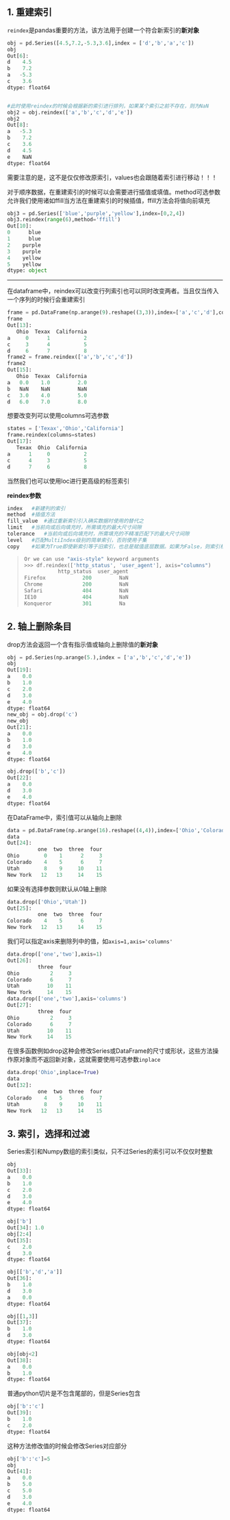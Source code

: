 ## 1. 重建索引

`reindex`是pandas重要的方法，该方法用于创建一个符合新索引的**新对象**

```python
obj = pd.Series([4.5,7.2,-5.3,3.6],index = ['d','b','a','c'])
obj
Out[6]: 
d    4.5
b    7.2
a   -5.3
c    3.6
dtype: float64


#此时使用reindex的时候会根据新的索引进行排列，如果某个索引之前不存在，则为NaN
obj2 = obj.reindex(['a','b','c','d','e'])
obj2
Out[8]: 
a   -5.3
b    7.2
c    3.6
d    4.5
e    NaN
dtype: float64
```

需要注意的是，这不是仅仅修改原索引，values也会跟随着索引进行移动！！！

对于顺序数据，在重建索引的时候可以会需要进行插值或填值。method可选参数允许我们使用诸如ffill当方法在重建索引的时候插值，ffill方法会将值向前填充

```python
obj3 = pd.Series(['blue','purple','yellow'],index=[0,2,4])
obj3.reindex(range(6),method='ffill')
Out[10]: 
0      blue
1      blue
2    purple
3    purple
4    yellow
5    yellow
dtype: object
```

******

在dataframe中，reindex可以改变行列索引也可以同时改变两者。当且仅当传入一个序列的时候行会重建索引

```python
frame = pd.DataFrame(np.arange(9).reshape((3,3)),index=['a','c','d'],columns=['Ohio','Texax','California'])
frame
Out[13]: 
   Ohio  Texax  California
a     0      1           2
c     3      4           5
d     6      7           8
frame2 = frame.reindex(['a','b','c','d'])
frame2
Out[15]: 
   Ohio  Texax  California
a   0.0    1.0         2.0
b   NaN    NaN         NaN
c   3.0    4.0         5.0
d   6.0    7.0         8.0
```

想要改变列可以使用columns可选参数
```python
states = ['Texax','Ohio','California']
frame.reindex(columns=states)
Out[17]: 
   Texax  Ohio  California
a      1     0           2
c      4     3           5
d      7     6           8
```

当然我们也可以使用loc进行更高级的标签索引

**reindex参数**

```python
index	#新建列的索引
method	#插值方法
fill_value	#通过重新索引引入确实数据时使用的替代之
limit	#当前向或后向填充时，所需填充的最大尺寸间隙
tolerance	#当前向或后向填充时，所需填充的不精准匹配下的最大尺寸间隙
level	#匹配MultiIndex级别的简单索引，否则使用子集
copy 	#如果为True即使新索引等于旧索引，也总是赋值底层数据。如果为False，则索引相同时不复制
```

> ```python
> Or we can use "axis-style" keyword arguments
> >>> df.reindex(['http_status', 'user_agent'], axis="columns")
>            http_status  user_agent
> Firefox            200         NaN
> Chrome             200         NaN
> Safari             404         NaN
> IE10               404         NaN
> Konqueror          301         Na
> ```

## 2. 轴上删除条目

drop方法会返回一个含有指示值或轴向上删除值的**新对象**

```python
obj = pd.Series(np.arange(5.),index = ['a','b','c','d','e'])
obj
Out[19]: 
a    0.0
b    1.0
c    2.0
d    3.0
e    4.0
dtype: float64
new_obj = obj.drop('c')
new_obj
Out[21]: 
a    0.0
b    1.0
d    3.0
e    4.0
dtype: float64

obj.drop(['b','c'])
Out[22]: 
a    0.0
d    3.0
e    4.0
dtype: float64
```

在DataFrame中，索引值可以从轴向上删除

```python
data = pd.DataFrame(np.arange(16).reshape((4,4)),index=['Ohio','Colorado','Utah','New York'],columns=['one','two','three','four'])
data
Out[24]: 
          one  two  three  four
Ohio        0    1      2     3
Colorado    4    5      6     7
Utah        8    9     10    11
New York   12   13     14    15
```

如果没有选择参数则默认从0轴上删除

```python
data.drop(['Ohio','Utah'])
Out[25]: 
          one  two  three  four
Colorado    4    5      6     7
New York   12   13     14    15
```

我们可以指定axis来删除列中的值，如`axis=1,axis='columns'`

```python
data.drop(['one','two'],axis=1)
Out[26]: 
          three  four
Ohio          2     3
Colorado      6     7
Utah         10    11
New York     14    15
data.drop(['one','two'],axis='columns')
Out[27]: 
          three  four
Ohio          2     3
Colorado      6     7
Utah         10    11
New York     14    15

```

在很多函数例如drop这种会修改Series或DataFrame的尺寸或形状，这些方法操作原对象而不返回新对象，这就需要使用可选参数`inplace`

```python
data.drop('Ohio',inplace=True)
data
Out[32]: 
          one  two  three  four
Colorado    4    5      6     7
Utah        8    9     10    11
New York   12   13     14    15
```

## 3. 索引，选择和过滤

Series索引和Numpy数组的索引类似，只不过Series的索引可以不仅仅时整数

```python
obj
Out[33]: 
a    0.0
b    1.0
c    2.0
d    3.0
e    4.0
dtype: float64

obj['b']
Out[34]: 1.0
obj[2:4]
Out[35]: 
c    2.0
d    3.0
dtype: float64

obj[['b','d','a']]
Out[36]: 
b    1.0
d    3.0
a    0.0
dtype: float64

obj[[1,3]]
Out[37]: 
b    1.0
d    3.0
dtype: float64

obj[obj<2]
Out[38]: 
a    0.0
b    1.0
dtype: float64
```

普通python切片是不包含尾部的，但是Series包含

```python
obj['b':'c']
Out[39]: 
b    1.0
c    2.0
dtype: float64
```

这种方法修改值的时候会修改Series对应部分

```python
obj['b':'c']=5
obj
Out[41]: 
a    0.0
b    5.0
c    5.0
d    3.0
e    4.0
dtype: float64

```

